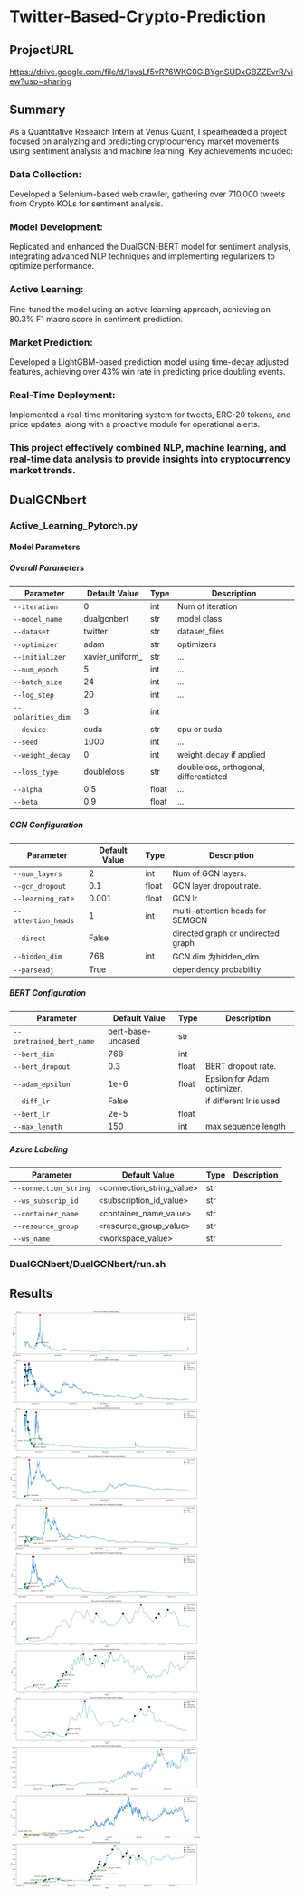 # Twitter-Based-Crypto-Prediction
## ProjectURL
https://drive.google.com/file/d/1svsLf5vR76WKC0GlBYgnSUDxGBZZEvrR/view?usp=sharing
## Summary
As a Quantitative Research Intern at Venus Quant, I spearheaded a project focused on analyzing and predicting cryptocurrency market movements using sentiment analysis and machine learning. Key achievements included:
### Data Collection: 
Developed a Selenium-based web crawler, gathering over 710,000 tweets from Crypto KOLs for sentiment analysis.

### Model Development: 
Replicated and enhanced the DualGCN-BERT model for sentiment analysis, integrating advanced NLP techniques and implementing regularizers to optimize performance.

### Active Learning: 
Fine-tuned the model using an active learning approach, achieving an 80.3% F1 macro score in sentiment prediction.

### Market Prediction: 
Developed a LightGBM-based prediction model using time-decay adjusted features, achieving over 43% win rate in predicting price doubling events.

### Real-Time Deployment: 
Implemented a real-time monitoring system for tweets, ERC-20 tokens, and price updates, along with a proactive module for operational alerts.
### This project effectively combined NLP, machine learning, and real-time data analysis to provide insights into cryptocurrency market trends.
## DualGCNbert
### Active_Learning_Pytorch.py
#### Model Parameters
##### Overall Parameters

| Parameter                  | Default Value                                         | Type    | Description                          |
|----------------------------|-------------------------------------------------------|---------|--------------------------------------|
| `--iteration`              | 0                                                     | int     | Num of iteration                     |
| `--model_name`             | dualgcnbert                                           | str     | model class                          |
| `--dataset`                | twitter                                               | str     | dataset_files                        |
| `--optimizer`              | adam                                                  | str     | optimizers                           |
| `--initializer`            | xavier_uniform_                                       | str     | ...                                  |
| `--num_epoch`              | 5                                                     | int     | ...                                  |
| `--batch_size`             | 24                                                    | int     | ...                                  |
| `--log_step`               | 20                                                    | int     | ...                                  |
| `--polarities_dim`         | 3                                                     | int     |                                      |
| `--device`                 | cuda                                                  | str     | cpu or cuda                          |
| `--seed`                   | 1000                                                  | int     | ...                                  |
| `--weight_decay`           | 0                                                     | int     | weight_decay if applied              |
| `--loss_type`              | doubleloss                                            | str     | doubleloss, orthogonal, differentiated|
| `--alpha`                  | 0.5                                                   | float   | ...                                  |
| `--beta`                   | 0.9                                                   | float   | ...                                  |


##### GCN Configuration

| Parameter                  | Default Value                                         | Type    | Description                          |
|----------------------------|-------------------------------------------------------|---------|--------------------------------------|
| `--num_layers`             | 2                                                     | int     | Num of GCN layers.                   |
| `--gcn_dropout`            | 0.1                                                   | float   | GCN layer dropout rate.              |
| `--learning_rate`          | 0.001                                                 | float   | GCN lr                               |
| `--attention_heads`        | 1                                                     | int     | multi-attention heads for SEMGCN     |
| `--direct`                 | False                                                 |         | directed graph or undirected graph   |
| `--hidden_dim`             | 768                                                   | int     | GCN dim 为hidden_dim                 |
| `--parseadj`               | True                                                  |         | dependency probability               |


##### BERT Configuration

| Parameter                  | Default Value                                         | Type    | Description                          |
|----------------------------|-------------------------------------------------------|---------|--------------------------------------|
| `--pretrained_bert_name`   | bert-base-uncased                                     | str     |                                      |
| `--bert_dim`               | 768                                                   | int     |                                      |
| `--bert_dropout`           | 0.3                                                   | float   | BERT dropout rate.                   |
| `--adam_epsilon`           | 1e-6                                                  | float   | Epsilon for Adam optimizer.          |
| `--diff_lr`                | False                                                 |         | if different lr is used              |
| `--bert_lr`                | 2e-5                                                  | float   |                                      |
| `--max_length`             | 150                                                   | int     |max sequence length                   |

##### Azure Labeling

| Parameter                  | Default Value                                         | Type    | Description                          |
|----------------------------|-------------------------------------------------------|---------|--------------------------------------|
| `--connection_string`      | <connection_string_value>                             | str     |                                      |
| `--ws_subscrip_id`         | <subscription_id_value>                               | str     |                                      |
| `--container_name`         | <container_name_value>                                | str     |                                      |
| `--resource_group`         | <resource_group_value>                                | str     |                                      |
| `--ws_name`                | <workspace_value>                                     | str     |                                      |

### DualGCNbert/DualGCNbert/run.sh

## Results
![Results](example_results.png)
